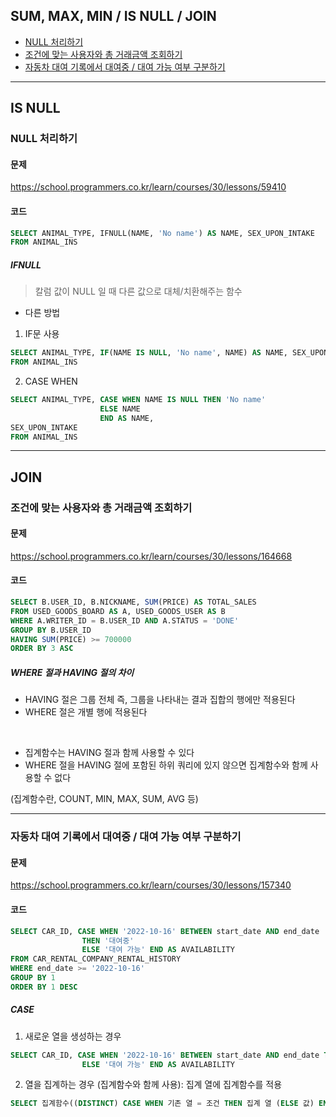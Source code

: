 ## SUM, MAX, MIN / IS NULL / JOIN

- [NULL 처리하기](#NULL-처리하기)
- [조건에 맞는 사용자와 총 거래금액 조회하기](#조건에-맞는-사용자와-총-거래금액-조회하기)
- [자동차 대여 기록에서 대여중 / 대여 가능 여부 구분하기](#자동차-대여-기록에서-대여중-/-대여-가능-여부-구분하기)

----------------------------------------------------

## IS NULL
### NULL 처리하기

#### 문제
https://school.programmers.co.kr/learn/courses/30/lessons/59410

#### 코드

``` sql
SELECT ANIMAL_TYPE, IFNULL(NAME, 'No name') AS NAME, SEX_UPON_INTAKE 
FROM ANIMAL_INS
```

##### IFNULL
> 칼럼 값이 NULL 일 때 다른 값으로 대체/치환해주는 함수

+ 다른 방법
1) IF문 사용
``` sql
SELECT ANIMAL_TYPE, IF(NAME IS NULL, 'No name', NAME) AS NAME, SEX_UPON_INTAKE 
FROM ANIMAL_INS
```
2) CASE WHEN
``` sql
SELECT ANIMAL_TYPE, CASE WHEN NAME IS NULL THEN 'No name'
                    ELSE NAME
                    END AS NAME,
SEX_UPON_INTAKE 
FROM ANIMAL_INS
```

----------------------------------------------------
## JOIN
### 조건에 맞는 사용자와 총 거래금액 조회하기

#### 문제
https://school.programmers.co.kr/learn/courses/30/lessons/164668

#### 코드

``` sql
SELECT B.USER_ID, B.NICKNAME, SUM(PRICE) AS TOTAL_SALES
FROM USED_GOODS_BOARD AS A, USED_GOODS_USER AS B
WHERE A.WRITER_ID = B.USER_ID AND A.STATUS = 'DONE'
GROUP BY B.USER_ID
HAVING SUM(PRICE) >= 700000
ORDER BY 3 ASC
```
##### WHERE 절과 HAVING 절의 차이
- HAVING 절은 그룹 전체 즉, 그룹을 나타내는 결과 집합의 행에만 적용된다
- WHERE 절은 개별 행에 적용된다
<br/>

- 집계함수는 HAVING 절과 함께 사용할 수 있다
- WHERE 절을 HAVING 절에 포함된 하위 쿼리에 있지 않으면 집계함수와 함께 사용할 수 없다

(집계함수란, COUNT, MIN, MAX, SUM, AVG 등)


----------------------------------------------------


### 자동차 대여 기록에서 대여중 / 대여 가능 여부 구분하기

#### 문제
https://school.programmers.co.kr/learn/courses/30/lessons/157340

#### 코드

``` sql
SELECT CAR_ID, CASE WHEN '2022-10-16' BETWEEN start_date AND end_date 
                THEN '대여중'
                ELSE '대여 가능' END AS AVAILABILITY
FROM CAR_RENTAL_COMPANY_RENTAL_HISTORY
WHERE end_date >= '2022-10-16'
GROUP BY 1
ORDER BY 1 DESC
```

##### CASE 
1) 새로운 열을 생성하는 경우
``` sql
SELECT CAR_ID, CASE WHEN '2022-10-16' BETWEEN start_date AND end_date THEN '대여중'
                ELSE '대여 가능' END AS AVAILABILITY
```
2) 열을 집계하는 경우 (집계함수와 함께 사용): 집계 열에 집계함수를 적용
``` sql
SELECT 집계함수((DISTINCT) CASE WHEN 기존 열 = 조건 THEN 집계 열 (ELSE 값) END) AS 새로운 열
```

